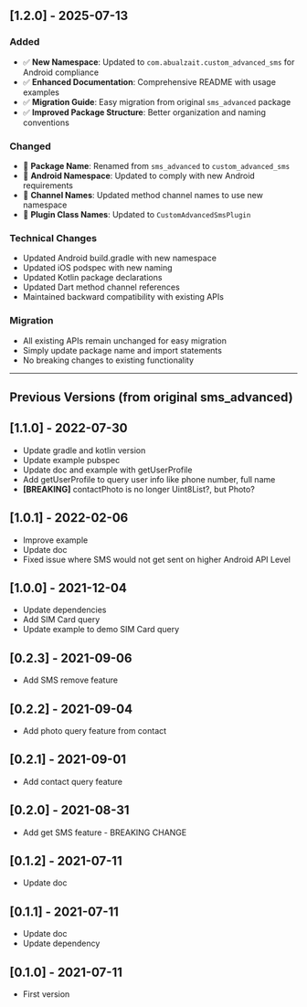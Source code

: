 ## [1.2.0] - 2025-07-13

### Added
- ✅ **New Namespace**: Updated to `com.abualzait.custom_advanced_sms` for Android compliance
- ✅ **Enhanced Documentation**: Comprehensive README with usage examples
- ✅ **Migration Guide**: Easy migration from original `sms_advanced` package
- ✅ **Improved Package Structure**: Better organization and naming conventions

### Changed
- 🔄 **Package Name**: Renamed from `sms_advanced` to `custom_advanced_sms`
- 🔄 **Android Namespace**: Updated to comply with new Android requirements
- 🔄 **Channel Names**: Updated method channel names to use new namespace
- 🔄 **Plugin Class Names**: Updated to `CustomAdvancedSmsPlugin`

### Technical Changes
- Updated Android build.gradle with new namespace
- Updated iOS podspec with new naming
- Updated Kotlin package declarations
- Updated Dart method channel references
- Maintained backward compatibility with existing APIs

### Migration
- All existing APIs remain unchanged for easy migration
- Simply update package name and import statements
- No breaking changes to existing functionality

---

## Previous Versions (from original sms_advanced)

## [1.1.0] - 2022-07-30
* Update gradle and kotlin version
* Update example pubspec 
* Update doc and example with getUserProfile
* Add getUserProfile to query user info like phone number, full name
* **[BREAKING]** contactPhoto is no longer Uint8List?, but Photo? 

## [1.0.1] - 2022-02-06
* Improve example 
* Update doc 
* Fixed issue where SMS would not get sent on higher Android API Level 

## [1.0.0] - 2021-12-04
* Update dependencies
* Add SIM Card query
* Update example to demo SIM Card query

## [0.2.3] - 2021-09-06
* Add SMS remove feature

## [0.2.2] - 2021-09-04
* Add photo query feature from contact

## [0.2.1] - 2021-09-01
* Add contact query feature

## [0.2.0] - 2021-08-31
* Add get SMS feature - BREAKING CHANGE

## [0.1.2] - 2021-07-11
* Update doc

## [0.1.1] - 2021-07-11
* Update doc
* Update dependency

## [0.1.0] - 2021-07-11
* First version
